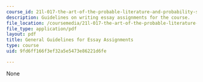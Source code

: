 ```yaml
---
course_id: 21l-017-the-art-of-the-probable-literature-and-probability-spring-2008
description: Guidelines on writing essay assignments for the course.
file_location: /coursemedia/21l-017-the-art-of-the-probable-literature-and-probability-spring-2008/9fd6ff166f3ef32a5e5473e86221d6fe_essay_guide.pdf
file_type: application/pdf
layout: pdf
title: General Guidelines for Essay Assignments
type: course
uid: 9fd6ff166f3ef32a5e5473e86221d6fe

---
```

None